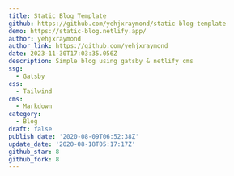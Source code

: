 ```yaml
---
title: Static Blog Template
github: https://github.com/yehjxraymond/static-blog-template
demo: https://static-blog.netlify.app/
author: yehjxraymond
author_link: https://github.com/yehjxraymond
date: 2023-11-30T17:03:35.056Z
description: Simple blog using gatsby & netlify cms
ssg:
  - Gatsby
css:
  - Tailwind
cms:
  - Markdown
category:
  - Blog
draft: false
publish_date: '2020-08-09T06:52:38Z'
update_date: '2020-08-18T05:17:17Z'
github_star: 8
github_fork: 8
---
```

